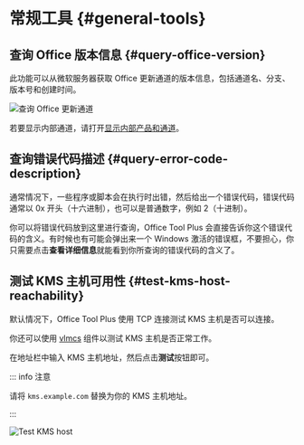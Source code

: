 # 常规工具 {#general-tools}

## 查询 Office 版本信息 {#query-office-version}

此功能可以从微软服务器获取 Office 更新通道的版本信息，包括通道名、分支、版本号和创建时间。

![查询 Office 更新通道](/images/zh-cn/toolbox/query-office-update-channel.webp)

若要显示内部通道，请打开[显示内部产品和通道](/zh-cn/usage/settings.md#display-internal-products-and-channels)。

## 查询错误代码描述 {#query-error-code-description}

通常情况下，一些程序或脚本会在执行时出错，然后给出一个错误代码，错误代码通常以 0x 开头（十六进制），也可以是普通数字，例如 2（十进制）。

你可以将错误代码放到这里进行查询，Office Tool Plus 会直接告诉你这个错误代码的含义。有时候也有可能会弹出来一个 Windows 激活的错误框，不要担心，你只需要点击**查看详细信息**就能看到你所查询的错误代码的含义了。

## 测试 KMS 主机可用性 {#test-kms-host-reachability}

默认情况下，Office Tool Plus 使用 TCP 连接测试 KMS 主机是否可以连接。

你还可以使用 [vlmcs](https://download.coolhub.top/Extensions/Components/) 组件以测试 KMS 主机是否正常工作。

在地址栏中输入 KMS 主机地址，然后点击**测试**按钮即可。

::: info 注意

请将 `kms.example.com` 替换为你的 KMS 主机地址。

:::

![Test KMS host](/images/zh-cn/toolbox/test-kms.webp)
